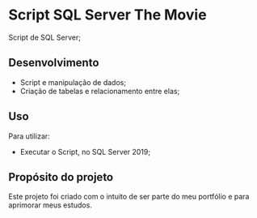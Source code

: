 # Script SQL Server The Movie

Script de SQL Server;

## Desenvolvimento

- Script e manipulação de dados;
- Criação de tabelas e relacionamento entre elas;
  
## Uso

Para utilizar:
- Executar o Script, no SQL Server 2019;

## Propósito do projeto

Este projeto foi criado com o intuito de ser parte do meu portfólio e para aprimorar meus estudos.
